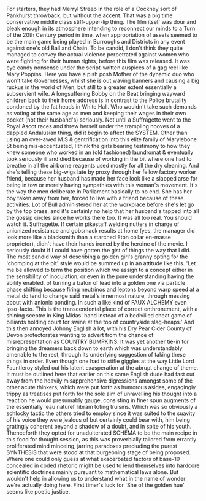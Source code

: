 For starters, they had Merryl Streep in the role of a Cockney sort of Pankhurst throwback, but without the accent. 
That was a big time conservative middle class stiff-upper-lip thing. The film itself was dour and bleak enough in 
its atmosphere intending to reconnect our minds to a Turn of the 20th Century period in time, when appropriation of 
assets seemed to be the main game being played in Burroughs and Districts in any event against one's old Ball and 
Chain. To be candid, I don't think they quite managed to convey the actual violence perpetrated against women who 
were fighting for their human rights, before this film was released. It was eye candy nonsense under the script-written 
auspices of a gag reel like Mary Poppins. Here you have a pish posh Mother of the dynamic duo who won't take Governesses, 
whilst she is out waving banners and causing a big ruckus in the world of Men, but still to a greater extent essentially 
a subservient wife. A longsuffering Bobby on the Beat bringing wayward children back to their home address is in 
contrast to the Police brutality condoned by the fat heads in White Hall. Who wouldn't take such demands as voting at 
the same age as men and keeping their wages in their own pocket (not their husband's) seriously. Not until a Suffragette 
went to the Royal Ascot races and threw herself under the trampling hooves of a dappled Andalusian thing, did it begin 
to affect the SYSTEM. Other than using an over-awed M.S & gentrification into this elite family of Marylebone St being 
mis-accentuated, I think the girls bearing testimony to how they knew someone who worked in an (old fashioned) laundromat 
& eventually took seriously ill and died because of working in the bit where one had to breathe in all the airborne 
reagents used mostly for all the dry cleaning. And she's telling these big-wigs late by proxy through her fellow 
factory worker friend, because her husband has made her face look like a slapped arse for being in tow or merely 
having sympathies with this woman's movement. It's the way the men deliberate in Parliament basically to no end. She 
has her boy taken away from her, forced to live with a friend because of these activities. Lot of Bull administered 
her at the workplace before she's let go by the top brass, and it's certainly no help that her husband's tapped into 
all the gossip circles since he works there too. It was all too real. You should watch it. Suffragette. If certain 
pikestaff welding nutters in charge of unionized resistance and gobsmack results at home (yes, the manager did look 
more like a blacksmith than a starched Eton collar en-masse proprietor), didn't have their hands ironed by the heroine 
of the movie. I seriously doubt if I could have gotten the gist of things the way that I did.
The most candid way of describing a golden girl's granny opting for the 'chomping at the bit' style would be summed up in an attitude like this. 'Let me be allowed to term the position which we assign to a concept either in the sensibility of inoculation, or even in the pure understanding having the ability enabled, of turning a baton of lead into a golden one via particle phase shifting because firing neutrinos and leptons beyond warp speed at a metal do tend to change said metal's innermost nature, through messing about with anionic bonding. In such a like kind of FAUX ALCHEMY even ipso-facto. This is the transcendental place of correct enthronement, with a shining sceptre in King Midas' hand instead of a bedivilled cheat game of billiards holding court for swine at the top of countryside slag-heaps.' And this then annoyed Johnny English a lot, with his Dry Pear Cider County of Devon 
protectorates wanting to advert from the chance of misrepresentation as COUNTRY BUMPKINS. It was yet another tie-in for bringing the dreamers back down to earth which was understandably amenable to the rest, through its underlying suggestion of taking these things in order. Even though one had to stifle giggles at the way Little Lord Fauntleroy styled out his latent exasperation at the abrupt change of theme. It must be outlined here that earlier on this same English dude had fast cut away from the heavily misapprehensive digressions amongst some of the other acute thinkers, which were put forth as humorous asides, engagingly trippy as treatises put forth for the sole aim of unravelling his thought into a reaction he would presumably gauge, consisting in finer spun augments of the essentially 'eau naturel' libram toting truisms. Which was so obviously a schlocky tactic the others tried to employ since it was suited to the suavity of his voice they were jealous of but certainly could bear with, him being gratingly 
coherent beyond a shadow of a doubt, and in spite of his youth. Thenceforth they opted for unadulterated SCHEMA to be the main recipe in this food for thought session, as this was proverbially tailored from errantly proliferated mind minceing, jarring paradoxes precluding the purest SYNTHESIS that were stood at that burgeoning stage of being proposed. Where one could only guess at what exacerbated factors of base-10 concealed in coded rhetoric might be used to lend themselves into hardcore scientific doctrines mainly pursuant to mathematical laws alone. But wouldn't help in allowing us to understand what in the name of wonder we're actually doing here. First timer's luck for 'She of the golden hue' seems like poetic justice.